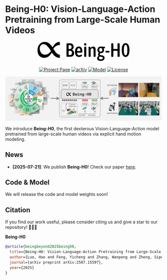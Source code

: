 # Being-H0: Vision-Language-Action Pretraining from Large-Scale  Human Videos

<p align="center">
    <img src="docs/assets/image/being-h0-black.png" width="300"/>
<p>

<div align="center">

[![Project Page](https://img.shields.io/badge/Website-Being--H0-green)](https://beingbeyond.github.io/Being-H0)
[![arXiv](https://img.shields.io/badge/arXiv-2507.15597-b31b1b.svg)](https://arxiv.org/abs/2507.15597)
[![Model](https://img.shields.io/badge/Hugging%20Face-Model-yellow)](https://huggingface.co/BeingBeyond/Being-H0)
[![License](https://img.shields.io/badge/License-MIT-blue.svg)](./LICENSE)

</div>

<p align="center">
    <img src="docs/assets/image/overview.png"/>
<p>


We introduce **Being-H0**, the first dexterous Vision-Language-Action model pretrained from large-scale human videos via explicit hand motion modeling.

## News

- **[2025-07-21]**: We publish **Being-H0**! Check our paper [here](https://arxiv.org/abs/2507.15597).

## Code & Model

We will release the code and model weights soon!

## Citation
If you find our work useful, please consider citing us and give a star to our repository! 🌟🌟🌟

**Being-H0**

```bibtex
@article{beingbeyond2025beingh0,
  title={Being-H0: Vision-Language-Action Pretraining from Large-Scale Human Videos},
  author={Luo, Hao and Feng, Yicheng and Zhang, Wanpeng and Zheng, Sipeng and Wang, Ye and Yuan, Haoqi and Liu, Jiazheng and Xu, Chaoyi and Jin, Qin and Lu, Zongqing},
  journal={arXiv preprint arXiv:2507.15597},
  year={2025}
}
```